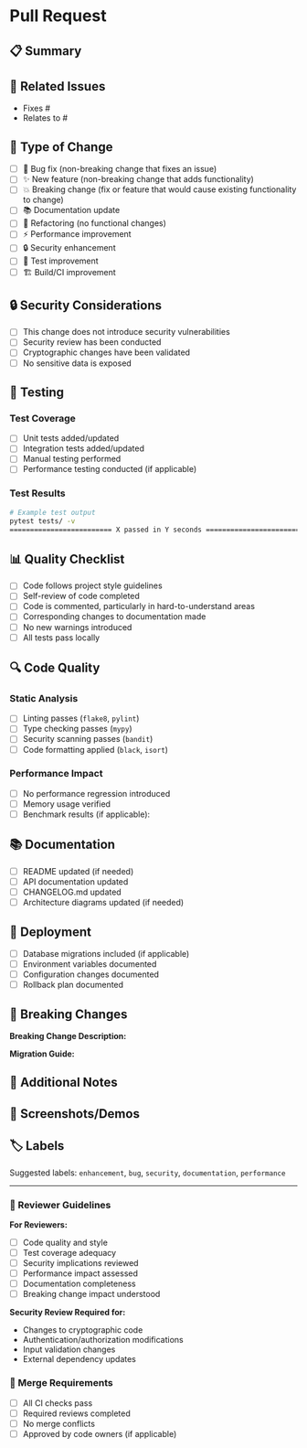 # Pull Request

## 📋 Summary

<!-- Provide a brief description of the changes in this PR -->

## 🔗 Related Issues

<!-- Link to related issues using "Fixes #123" or "Relates to #123" -->

- Fixes #
- Relates to #

## 🧪 Type of Change

<!-- Check the type of change your PR introduces -->

- [ ] 🐛 Bug fix (non-breaking change that fixes an issue)
- [ ] ✨ New feature (non-breaking change that adds functionality)
- [ ] 💥 Breaking change (fix or feature that would cause existing functionality to change)
- [ ] 📚 Documentation update
- [ ] 🔧 Refactoring (no functional changes)
- [ ] ⚡ Performance improvement
- [ ] 🔒 Security enhancement
- [ ] 🧪 Test improvement
- [ ] 🏗️ Build/CI improvement

## 🔒 Security Considerations

<!-- For any security-related changes, please describe the security impact -->

- [ ] This change does not introduce security vulnerabilities
- [ ] Security review has been conducted
- [ ] Cryptographic changes have been validated
- [ ] No sensitive data is exposed

## 🧪 Testing

<!-- Describe the testing that has been performed -->

### Test Coverage
- [ ] Unit tests added/updated
- [ ] Integration tests added/updated
- [ ] Manual testing performed
- [ ] Performance testing conducted (if applicable)

### Test Results
<!-- Paste test results or link to CI build -->

```bash
# Example test output
pytest tests/ -v
========================= X passed in Y seconds =========================
```

## 📊 Quality Checklist

<!-- Ensure your code meets quality standards -->

- [ ] Code follows project style guidelines
- [ ] Self-review of code completed
- [ ] Code is commented, particularly in hard-to-understand areas
- [ ] Corresponding changes to documentation made
- [ ] No new warnings introduced
- [ ] All tests pass locally

## 🔍 Code Quality

### Static Analysis
- [ ] Linting passes (`flake8`, `pylint`)
- [ ] Type checking passes (`mypy`)
- [ ] Security scanning passes (`bandit`)
- [ ] Code formatting applied (`black`, `isort`)

### Performance Impact
- [ ] No performance regression introduced
- [ ] Memory usage verified
- [ ] Benchmark results (if applicable):

## 📚 Documentation

<!-- Check documentation requirements -->

- [ ] README updated (if needed)
- [ ] API documentation updated
- [ ] CHANGELOG.md updated
- [ ] Architecture diagrams updated (if needed)

## 🚀 Deployment

<!-- For changes that affect deployment -->

- [ ] Database migrations included (if applicable)
- [ ] Environment variables documented
- [ ] Configuration changes documented
- [ ] Rollback plan documented

## 🔄 Breaking Changes

<!-- If this is a breaking change, describe the impact -->

**Breaking Change Description:**
<!-- Describe what breaks and why -->

**Migration Guide:**
<!-- Provide steps for users to migrate -->

## 📝 Additional Notes

<!-- Any additional information, concerns, or areas that need special attention -->

## 📸 Screenshots/Demos

<!-- If applicable, add screenshots or demo videos -->

## 🏷️ Labels

<!-- Suggest appropriate labels for this PR -->

Suggested labels: `enhancement`, `bug`, `security`, `documentation`, `performance`

---

### 👥 Reviewer Guidelines

**For Reviewers:**
- [ ] Code quality and style
- [ ] Test coverage adequacy
- [ ] Security implications reviewed
- [ ] Performance impact assessed
- [ ] Documentation completeness
- [ ] Breaking change impact understood

**Security Review Required for:**
- Changes to cryptographic code
- Authentication/authorization modifications
- Input validation changes
- External dependency updates

### 🚀 Merge Requirements

- [ ] All CI checks pass
- [ ] Required reviews completed
- [ ] No merge conflicts
- [ ] Approved by code owners (if applicable)